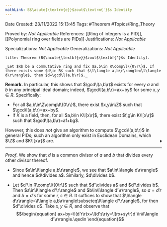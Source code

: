 ```yaml
---
mathLink: B$\acute{\textrm{e}}$zout$\textrm{'}$s Identity
---
```


<div class="topSpace"></div>

Date Created: 23/11/2022 15:13:45
Tags: #Theorem #Topics/Ring_Theory

Proved by: _Not Applicable_
References: [[Ring of integers is a PID]], [[Polynomial ring over fields are PIDs]]
Justifications: _Not Applicable_

Specializations: _Not Applicable_
Generalizations: _Not Applicable_

``` ad-Theorem
title: Theorem (B$\acute{\textbf{e}}$zout$\textbf{'}$s Identity).

_Let $R$ be a commutative ring and fix $a,b\in R\comp\l\{0\r\}$. If there exists some $d\in R$ such that $\l\langle a,b\r\rangle=\l\langle d\r\rangle$, then $d=\gcd\l(a,b\r)$._

```

**Remark.** In particular, this shows that $\gcd\l(a,b\r)$ exists for every $a$ and $b$ in any principal ideal domain; indeed, $\gcd\l(a,b\r)=ax+by$ for some $x,y\in R$. Specifically:
* For all $a,b\in\Z\comp\l\{0\r\}$, there exist $x,y\in\Z$ such that $\gcd\l(a,b\r)=ax+by$.
* If $K$ is a field, then, for all $a,b\in K\l[x\r]$, there exist $f,g\in K\l[x\r]$ such that $\gcd\l(a,b\r)=af+bg$.

However, this does _not_ give an algorithm to compute $\gcd\l(a,b\r)$ in general PIDs; such an algorithm only exist in Euclidean Domains, which $\Z$ and $K\l[x\r]$ are.<span style="float:right;">$\blacklozenge$</span>

---

_Proof_. We show that $d$ is a common divisor of $a$ and $b$ that divides every other divisor thereof.
* Since $a\in\l\langle a,b\r\rangle$, we see that $a\in\l\langle d\r\rangle$ and hence $d\divides a$. Similarly, $d\divides b$.

* Let $d'\in R\comp\l\{0\r\}$ such that $d'\divides a$ and $d'\divides b$. Then $a\in\l\langle d'\r\rangle$ and $b\in\l\langle d'\r\rangle$, so $a=d'r$ and $b=d's$ for some $r,s\in R$. It suffices to show that $\l\langle d\r\rangle=\l\langle a,b\r\rangle\subseteq\l\langle d'\r\rangle$, for then $d'\divides d$. Take $x,y\in R$, and observe that
$$\begin{equation}
    ax+by=\l(d'r\r)x+\l(d's\r)y=\l(rx+sy\r)d'\in\l\langle d'\r\rangle.\qedin
\end{equation}$$
